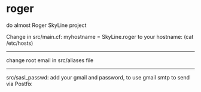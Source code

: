 # roger
do almost Roger SkyLine project



Change in src/main.cf:
myhostname = SkyLine.roger
to your hostname: (cat /etc/hosts)

------------------------------------

change root email in src/aliases file

------------------------------------

src/sasl_passwd:
add your gmail and password, to use gmail smtp to send via Postfix
